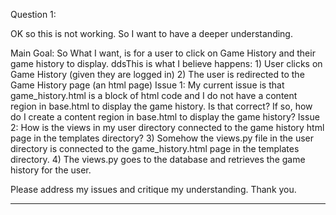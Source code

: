 Question 1:

OK so this is not working. So I want to have a deeper understanding.

Main Goal: So What I want, is for a user to click on Game History and their game history to display.
ddsThis is what I believe happens:
    1) User clicks on Game History (given they are logged in)
    2) The user is redirected to the Game History page (an html page)
Issue 1: My current issue is that game_history.html is a block of html code and I do not have a content region in base.html to display the game history. Is that correct? If so, how do I create a content region in base.html to display the game history?
Issue 2: How is the views in my user directory connected to the game history html page in the templates directory?
    3) Somehow the views.py file in the user directory is connected to the game_history.html page in the templates directory.
    4) The views.py goes to the database and retrieves the game history for the user.

Please address my issues and critique my understanding. Thank you.

---------------------------------------------------------------------------------------------------------

